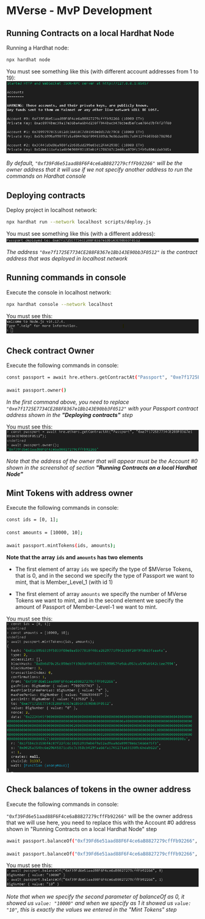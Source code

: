 # MVerse - MvP Development

<!-- ## Sample Hardhat Project

This project demonstrates a basic Hardhat use case. It comes with a sample contract, a test for that contract, and a script that deploys that contract.

Try running some of the following tasks:

```shell
npx hardhat help
npx hardhat test
GAS_REPORT=true npx hardhat test
npx hardhat node
npx hardhat run scripts/deploy.js
``` -->

## Running Contracts on a local Hardhat Node

Running a Hardhat node:

```sh
npx hardhat node
```

You must see something like this (with different account addresses from 1 to 19):
![](readme_images/hardhat_node.png)

_By default, `"0xf39Fd6e51aad88F6F4ce6aB8827279cffFb92266"` will be the owner address that it will use if we not specify another address to run the commands on Hardhat console_

## Deploying contracts

Deploy project in localhost network:

```sh
npx hardhat run --network localhost scripts/deploy.js
```

You must see something like this (with a different address):
![](readme_images/hardhat_deploy.png)

_The address `"0xe7f1725E7734CE288F8367e1Bb143E90bb3F0512"` is the contract address that was deployed in localhost network_

## Running commands in console

Execute the console in localhost network:

```sh
npx hardhat console --network localhost
```

You must see this:
![](readme_images/hardhat_console.png)

## Check contract Owner

Execute the following commands in console:

```sh
const passport = await hre.ethers.getContractAt("Passport", "0xe7f1725E7734CE288F8367e1Bb143E90bb3F0512");

await passport.owner()
```

_In the first command above, you need to replace `"0xe7f1725E7734CE288F8367e1Bb143E90bb3F0512"` with your Passport contract address shown in the **"Deploying contracts"** step_

You must see this:
![](readme_images/hardhat_owner_address.png)

_Note that the address of the owner that will appear must be the Account #0 shown in the screenshot of section **"Running Contracts on a local Hardhat Node"**_

## Mint Tokens with address owner

Execute the following commands in console:

```sh
const ids = [0, 1];

const amounts = [10000, 10];

await passport.mintTokens(ids, amounts);
```

**Note that the array `ids` and `amounts` has two elements**

- The first element of array `ids` we specify the type of $MVerse Tokens, that is 0, and in the second we specify the type of Passport we want to mint, that is Member_Level_1 (with id 1)

- The first element of array `amounts` we specify the number of MVerse Tokens we want to mint, and in the second element we specify the amount of Passport of Member-Level-1 we want to mint.

You must see this:
![](readme_images/hardhat_mintTokens.png)

## Check balances of tokens in the owner address

Execute the following commands in console:

`"0xf39Fd6e51aad88F6F4ce6aB8827279cffFb92266"` will be the owner address that we will use here, you need to replace this with the Account #0 address shown in "Running Contracts on a local Hardhat Node" step

```sh
await passport.balanceOf("0xf39Fd6e51aad88F6F4ce6aB8827279cffFb92266", 0)

await passport.balanceOf("0xf39Fd6e51aad88F6F4ce6aB8827279cffFb92266", 1)
```

You must see this:
![](readme_images/hardhat_check_balance_of_owner.png)

_Note that when we specify the second parameter of balanceOf as 0, it showed us `value: "10000"` and when we specify as 1 it showed us `value: "10"`, this is exactly the values we entered in the "Mint Tokens" step_
